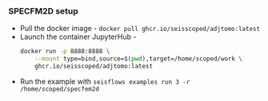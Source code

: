 ### SPECFM2D setup
- Pull the docker image - `docker pull ghcr.io/seisscoped/adjtomo:latest`
- Launch the container JupyterHub - 
    ```bash
    docker run -p 8888:8888 \
        --mount type=bind,source=$(pwd),target=/home/scoped/work \
        ghcr.io/seisscoped/adjtomo:latest
    ```
- Run the example with `seisflows examples run 3 -r /home/scoped/specfem2d`
